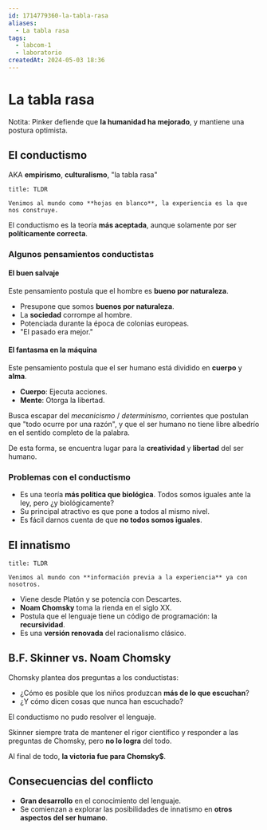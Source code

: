 ```yaml
---
id: 1714779360-la-tabla-rasa
aliases:
  - La tabla rasa
tags:
  - labcom-1
  - laboratorio
createdAt: 2024-05-03 18:36
---
```


# La tabla rasa

Notita: Pinker defiende que **la humanidad ha mejorado**, y mantiene una postura optimista.

## El conductismo

AKA **empirismo**, **culturalismo**, "la tabla rasa"

```ad-tldr
title: TLDR

Venimos al mundo como **hojas en blanco**, la experiencia es la que nos construye.

```

El conductismo es la teoría **más aceptada**, aunque solamente por ser **políticamente correcta**.

### Algunos pensamientos conductistas

#### El buen salvaje

Este pensamiento postula que el hombre es **bueno por naturaleza**.

- Presupone que somos **buenos por naturaleza**.
- La **sociedad** corrompe al hombre.
- Potenciada durante la época de colonias europeas.
- "El pasado era mejor."

#### El fantasma en la máquina

Este pensamiento postula que el ser humano está dividido en **cuerpo** y **alma**.

- **Cuerpo**: Ejecuta acciones.
- **Mente**: Otorga la libertad.

Busca escapar del *mecanicismo* / *determinismo*, corrientes que postulan que "todo ocurre por una razón", y que el ser humano no tiene libre albedrío en el sentido completo de la palabra.

De esta forma, se encuentra lugar para la **creatividad** y **libertad** del ser humano.

### Problemas con el conductismo

- Es una teoría **más política que biológica**. Todos somos iguales ante la ley, pero ¿y biológicamente?
- Su principal atractivo es que pone a todos al mismo nivel.
- Es fácil darnos cuenta de que **no todos somos iguales**.

## El innatismo

```ad-tldr
title: TLDR

Venimos al mundo con **información previa a la experiencia** ya con nosotros.

```

- Viene desde Platón y se potencia con Descartes.
- **Noam Chomsky** toma la rienda en el siglo XX.
- Postula que el lenguaje tiene un código de programación: la **recursividad**.
- Es una **versión renovada** del racionalismo clásico.

## B.F. Skinner vs. Noam Chomsky

Chomsky plantea dos preguntas a los conductistas:

- ¿Cómo es posible que los niños produzcan **más de lo que escuchan**?
- ¿Y cómo dicen cosas que nunca han escuchado?

El conductismo no pudo resolver el lenguaje.

Skinner siempre trata de mantener el rigor científico y responder a las preguntas de Chomsky, pero **no lo logra** del todo.

Al final de todo, **la victoria fue para Chomsky$**.

## Consecuencias del conflicto

- **Gran desarrollo** en el conocimiento del lenguaje.
- Se comienzan a explorar las posibilidades de innatismo en **otros aspectos del ser humano**.
